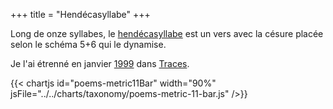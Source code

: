 +++
title = "Hendécasyllabe"
+++

Long de onze syllabes, le [hendécasyllabe](https://fr.wikipedia.org/wiki/Hend%C3%A9casyllabe) est un vers avec la césure placée selon le schéma 5+6 qui le dynamise.

Je l'ai étrenné en janvier [1999](../1999) dans [Traces](../../seasons/10_dixieme_saison/traces).

{{< chartjs id="poems-metric11Bar" width="90%" jsFile="../../charts/taxonomy/poems-metric-11-bar.js" />}}
